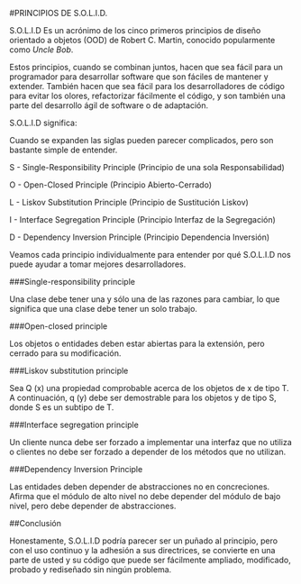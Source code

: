 #PRINCIPIOS DE S.O.L.I.D.

S.O.L.I.D Es un acrónimo de los cinco primeros principios de diseño orientado a objetos (OOD) de Robert C. Martin, conocido popularmente como *Uncle Bob*.

Estos principios, cuando se combinan juntos, hacen que sea fácil para un programador para desarrollar software que son fáciles de mantener y extender. También hacen que sea fácil para los desarrolladores de código para evitar los olores, refactorizar fácilmente el código, y son también una parte del desarrollo ágil de software o de adaptación.

S.O.L.I.D significa:

Cuando se expanden las siglas pueden parecer complicados, pero son bastante simple de entender.

S - Single-Responsibility Principle (Principio de una sola Responsabilidad)

O - Open-Closed Principle (Principio Abierto-Cerrado)

L - Liskov Substitution Principle (Principio de Sustitución Liskov)

I - Interface Segregation Principle (Principio Interfaz de la Segregación)

D - Dependency Inversion Principle (Principio Dependencia Inversión)

Veamos cada principio individualmente para entender por qué S.O.L.I.D nos puede ayudar a tomar mejores desarrolladores.

###Single-responsibility principle

Una clase debe tener una y sólo una de las razones para cambiar, lo que significa que una clase debe tener un solo trabajo.

###Open-closed principle

Los objetos o entidades deben estar abiertas para la extensión, pero cerrado para su modificación.

###Liskov substitution principle

Sea Q (x) una propiedad comprobable acerca de los objetos de x de tipo T. A continuación, q (y) debe ser demostrable para los objetos y de tipo S, donde S es un subtipo de T.

###Interface segregation principle

Un cliente nunca debe ser forzado a implementar una interfaz que no utiliza o clientes no debe ser forzado a depender de los métodos que no utilizan.

###Dependency Inversion Principle

Las entidades deben depender de abstracciones no en concreciones. Afirma que el módulo de alto nivel no debe depender del módulo de bajo nivel, pero debe depender de abstracciones.


##Conclusión

Honestamente, S.O.L.I.D podría parecer ser un puñado al principio, pero con el uso continuo y la adhesión a sus directrices, se convierte en una parte de usted y su código que puede ser fácilmente ampliado, modificado, probado y rediseñado sin ningún problema.

